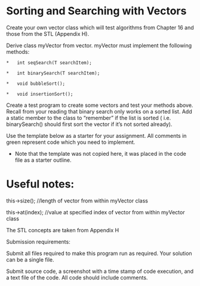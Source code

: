 #   Sorting and Searching with Vectors

Create your own vector class which will test algorithms from Chapter 16 and those from the STL (Appendix H).

Derive class myVector from vector.  myVector must implement the following methods:

    *   int seqSearch(T searchItem);

    *   int binarySearch(T searchItem);

    *   void bubbleSort();

    *   void insertionSort();

Create a test program to create some vectors and test your methods above.   Recall from your reading that binary search only works on a sorted list. Add a static member to the class to “remember” if the list is sorted ( i.e. binarySearch() should first sort the vector if it’s not sorted already).

Use the template below as a starter for your assignment.   All comments in green represent code which you need to implement.


*   Note that the template was not copied here, it was placed in the code file as a starter outline.


#   Useful notes:

this->size();     //length of vector from within myVector class

this->at(index);  //value at specified index of vector from within myVector class

The STL concepts are taken from Appendix H

Submission requirements:

Submit all files required to make this program run as required.    Your solution can be a single file.

Submit source code, a screenshot with a time stamp of code execution, and a text file of the code. All code should include comments.